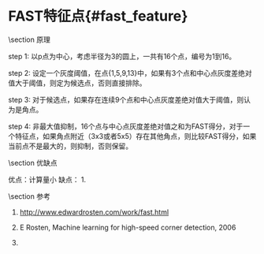 FAST特征点{#fast_feature}
======================

\section 原理

step 1: 以p点为中心，考虑半径为3的圆上，一共有16个点，编号为1到16。

step 2: 设定一个灰度阈值，在点{1,5,9,13}中，如果有3个点和中心点灰度差绝对值大于阈值，则定为候选点，否则直接排除。

step 3: 对于候选点，如果存在连续9个点和中心点灰度差绝对值大于阈值，则认为是角点。

step 4: 非最大值抑制，16个点与中心点灰度差绝对值之和为FAST得分，对于一个特征点，如果角点附近（3x3或者5x5）存在其他角点，则比较FAST得分，如果当前点不是最大的，则抑制，否则保留。

\section 优缺点

优点：计算量小
缺点：
1. 

\section 参考

1. http://www.edwardrosten.com/work/fast.html

2. E Rosten, Machine learning for high-speed corner detection, 2006

3.
